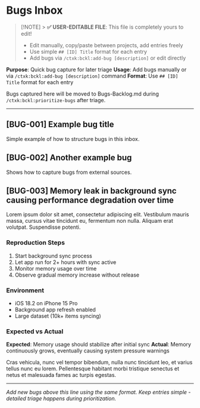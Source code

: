 # Bugs Inbox

<!-- Template Version: 1 | ContextKit: 0.2.9 | Updated: 2025-09-15 -->

> [!NOTE] > **✅ USER-EDITABLE FILE**: This file is completely yours to edit!
>
> - Edit manually, copy/paste between projects, add entries freely
> - Use simple `## [ID] Title` format for each entry
> - Add bugs via `/ctxk:bckl:add-bug [description]` or edit directly

**Purpose**: Quick bug capture for later triage
**Usage**: Add bugs manually or via `/ctxk:bckl:add-bug [description]` command
**Format**: Use `## [ID] Title` format for each entry

Bugs captured here will be moved to Bugs-Backlog.md during `/ctxk:bckl:prioritize-bugs` after triage.

---

## [BUG-001] Example bug title

<!-- Added: 2025-09-15 | Source: Me -->

Simple example of how to structure bugs in this inbox.

## [BUG-002] Another example bug

<!-- Added: 2025-09-15 | Source: Customer report -->

Shows how to capture bugs from external sources.

## [BUG-003] Memory leak in background sync causing performance degradation over time

<!-- Added: 2025-09-15 | Source: QA testing team -->

Lorem ipsum dolor sit amet, consectetur adipiscing elit. Vestibulum mauris massa, cursus vitae tincidunt eu, fermentum non nulla. Aliquam erat volutpat. Suspendisse potenti.

### Reproduction Steps

1. Start background sync process
2. Let app run for 2+ hours with sync active
3. Monitor memory usage over time
4. Observe gradual memory increase without release

### Environment

- iOS 18.2 on iPhone 15 Pro
- Background app refresh enabled
- Large dataset (10k+ items syncing)

### Expected vs Actual

**Expected**: Memory usage should stabilize after initial sync
**Actual**: Memory continuously grows, eventually causing system pressure warnings

Cras vehicula, nunc vel tempor bibendum, nulla nunc tincidunt leo, et varius tellus nunc eu lorem. Pellentesque habitant morbi tristique senectus et netus et malesuada fames ac turpis egestas.

---

_Add new bugs above this line using the same format. Keep entries simple - detailed triage happens during prioritization._
